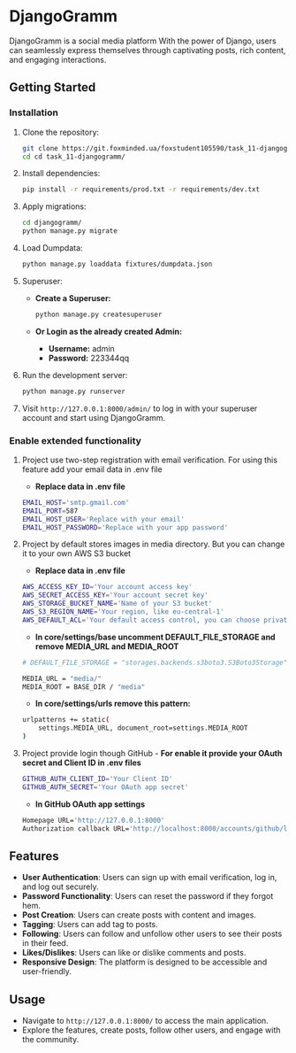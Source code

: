 # DjangoGramm

DjangoGramm is a social media platform With the power of Django, users can seamlessly express themselves through captivating posts, rich content, and engaging interactions.


## Getting Started


### Installation

1. Clone the repository:

    ```bash
    git clone https://git.foxminded.ua/foxstudent105590/task_11-djangogramm.git
    cd cd task_11-djangogramm/

    ```

2. Install dependencies:

    ```bash
    pip install -r requirements/prod.txt -r requirements/dev.txt

    ```

3. Apply migrations:

    ```bash
    cd djangogramm/
    python manage.py migrate
    ```
   
4. Load Dumpdata:

    ```bash
    python manage.py loaddata fixtures/dumpdata.json
    ```

5. Superuser:

   - **Create a Superuser:**
     ```bash
     python manage.py createsuperuser
     ```

   - **Or Login as the already created Admin:**
     - **Username:** admin
     - **Password:** 223344qq

    
6. Run the development server:

    ```bash
    python manage.py runserver
    ```

7. Visit `http://127.0.0.1:8000/admin/` to log in with your superuser account and start using DjangoGramm.


### Enable extended functionality

1. Project use two-step registration with email verification. For using this feature add your email data in .env file
    - **Replace data in .env file**
     ```bash
    EMAIL_HOST='smtp.gmail.com'
    EMAIL_PORT=587
    EMAIL_HOST_USER='Replace with your email'
    EMAIL_HOST_PASSWORD='Replace with your app password'    
    ```

2. Project by default stores images in media directory. But you can change it to your own AWS S3 bucket

    - **Replace data in .env file**
     ```bash
    AWS_ACCESS_KEY_ID='Your account access key'
    AWS_SECRET_ACCESS_KEY='Your account secret key'
    AWS_STORAGE_BUCKET_NAME='Name of your S3 bucket'
    AWS_S3_REGION_NAME='Your region, like eu-central-1'
    AWS_DEFAULT_ACL='Your default access control, you can choose private/public-read ...'  
    ```
   
   - **In core/settings/base uncomment DEFAULT_FILE_STORAGE and remove MEDIA_URL and MEDIA_ROOT**
    ```bash
    # DEFAULT_FILE_STORAGE = "storages.backends.s3boto3.S3Boto3Storage"

    MEDIA_URL = "media/"
    MEDIA_ROOT = BASE_DIR / "media"
    ```
   
   - **In core/settings/urls remove this pattern:**
    ```bash
    urlpatterns += static(
        settings.MEDIA_URL, document_root=settings.MEDIA_ROOT
    )
    ```

3. Project provide login though GitHub
       - **For enable it provide your OAuth secret and Client ID in .env files**
    ```bash
    GITHUB_AUTH_CLIENT_ID='Your Client ID'
    GITHUB_AUTH_SECRET='Your OAuth app secret'
    ```
       
    - **In GitHub OAuth app settings**
     ```bash
    Homepage URL='http://127.0.0.1:8000'
    Authorization callback URL='http://localhost:8000/accounts/github/login/'
    ```

## Features

- **User Authentication**: Users can sign up with email verification, log in, and log out securely.
- **Password Functionality**: Users can reset the password if they forgot hem.
- **Post Creation**: Users can create posts with content and images.
- **Tagging**: Users can add tag to posts.
- **Following**: Users can follow and unfollow other users to see their posts in their feed.
- **Likes/Dislikes**: Users can like or dislike comments and posts.
- **Responsive Design**: The platform is designed to be accessible and user-friendly.

## Usage

- Navigate to `http://127.0.0.1:8000/` to access the main application.
- Explore the features, create posts, follow other users, and engage with the community.
